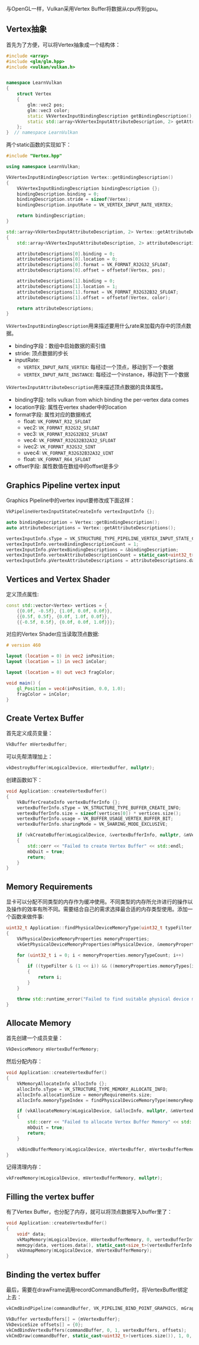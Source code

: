 与OpenGL一样，Vulkan采用Vertex Buffer将数据从cpu传到gpu。

## Vertex抽象

首先为了方便，可以将Vertex抽象成一个结构体：

```cpp
#include <array>
#include <glm/glm.hpp>
#include <vulkan/vulkan.h>


namespace LearnVulkan
{
    struct Vertex
    {
        glm::vec2 pos;
        glm::vec3 color;
        static VkVertexInputBindingDescription getBindingDescription();
        static std::array<VkVertexInputAttributeDescription, 2> getAttributeDescriptions();
    };
}  // namespace LearnVulkan
```

两个static函数的实现如下：

```cpp
#include "Vertex.hpp"

using namespace LearnVulkan;

VkVertexInputBindingDescription Vertex::getBindingDescription()
{
    VkVertexInputBindingDescription bindingDescription {};
    bindingDescription.binding = 0;
    bindingDescription.stride = sizeof(Vertex);
    bindingDescription.inputRate = VK_VERTEX_INPUT_RATE_VERTEX;

    return bindingDescription;
}

std::array<VkVertexInputAttributeDescription, 2> Vertex::getAttributeDescriptions()
{
    std::array<VkVertexInputAttributeDescription, 2> attributeDescriptions {};

    attributeDescriptions[0].binding = 0;
    attributeDescriptions[0].location = 0;
    attributeDescriptions[0].format = VK_FORMAT_R32G32_SFLOAT;
    attributeDescriptions[0].offset = offsetof(Vertex, pos);

    attributeDescriptions[1].binding = 0;
    attributeDescriptions[1].location = 1;
    attributeDescriptions[1].format = VK_FORMAT_R32G32B32_SFLOAT;
    attributeDescriptions[1].offset = offsetof(Vertex, color);

    return attributeDescriptions;
}
```

`VkVertexInputBindingDescription`用来描述要用什么rate来加载内存中的顶点数据。

- binding字段：数组中启始数据的索引值
- stride: 顶点数据的步长
- inputRate:
    - `VERTEX_INPUT_RATE_VERTEX`: 每经过一个顶点，移动到下一个数据
    - `VERTEX_INPUT_RATE_INSTANCE`: 每经过一个instance，移动到下一个数据

`VkVertexInputAttributeDescription`用来描述顶点数据的具体属性。

- binding字段: tells vulkan from which binding the per-vertex data comes
- location字段: 属性在vertex shader中的location
- format字段: 属性对应的数据格式
    - float: `VK_FORMAT_R32_SFLOAT`
    - vec2: `VK_FORMAT_R32G32_SFLOAT`
    - vec3: `VK_FORMAT_R32G32B32_SFLOAT`
    - vec4: `VK_FORMAT_R32G32B32A32_SFLOAT`
    - ivec2: `VK_FORMAT_R32G32_SINT`
    - uvec4: `VK_FORMAT_R32G32B32A32_UINT`
    - float: `VK_FORMAT_R64_SFLOAT`
- offset字段: 属性数值在数组中的offset是多少

## Graphics Pipeline vertex input

Graphics Pipeline中的vertex input要修改成下面这样：

```cpp
VkPipelineVertexInputStateCreateInfo vertexInputInfo {};

auto bindingDescription = Vertex::getBindingDescription();
auto attributeDescriptions = Vertex::getAttributeDescriptions();

vertexInputInfo.sType = VK_STRUCTURE_TYPE_PIPELINE_VERTEX_INPUT_STATE_CREATE_INFO;
vertexInputInfo.vertexBindingDescriptionCount = 1;
vertexInputInfo.pVertexBindingDescriptions = &bindingDescription;
vertexInputInfo.vertexAttributeDescriptionCount = static_cast<uint32_t>(attributeDescriptions.size());
vertexInputInfo.pVertexAttributeDescriptions = attributeDescriptions.data();
```

## Vertices and Vertex Shader

定义顶点属性:

```cpp
const std::vector<Vertex> vertices = {
    {{0.0f, -0.5f}, {1.0f, 0.0f, 0.0f}},
    {{0.5f, 0.5f}, {0.0f, 1.0f, 0.0f}},
    {{-0.5f, 0.5f}, {0.0f, 0.0f, 1.0f}}};
```

对应的Vertex Shader应当读取顶点数据:

```glsl
# version 460

layout (location = 0) in vec2 inPosition;
layout (location = 1) in vec3 inColor;

layout (location = 0) out vec3 fragColor;

void main() {
    gl_Position = vec4(inPosition, 0.0, 1.0);
    fragColor = inColor;
}
```

## Create Vertex Buffer

首先定义成员变量：

```cpp
VkBuffer mVertexBuffer;
```

可以先帮清理加上：

```cpp
vkDestroyBuffer(mLogicalDevice, mVertexBuffer, nullptr);
```

创建函数如下：

```cpp
void Application::createVertexBuffer()
{
    VkBufferCreateInfo vertexBufferInfo {};
    vertexBufferInfo.sType = VK_STRUCTURE_TYPE_BUFFER_CREATE_INFO;
    vertexBufferInfo.size = sizeof(vertices[0]) * vertices.size();
    vertexBufferInfo.usage = VK_BUFFER_USAGE_VERTEX_BUFFER_BIT;
    vertexBufferInfo.sharingMode = VK_SHARING_MODE_EXCLUSIVE;

    if (vkCreateBuffer(mLogicalDevice, &vertexBufferInfo, nullptr, &mVertexBuffer) != VK_SUCCESS)
    {
        std::cerr << "Failed to create Vertex Buffer" << std::endl;
        mbQuit = true;
        return;
    }
}
```

## Memory Requirements

显卡可以分配不同类型的内存作为缓冲使用。不同类型的内存所允许进行的操作以及操作的效率有所不同。需要结合自己的需求选择最合适的内存类型使用。添加一个函数来做件事:

```cpp
uint32_t Application::findPhysicalDeviceMemoryType(uint32_t typeFilter, VkMemoryPropertyFlags properties)
{
    VkPhysicalDeviceMemoryProperties memoryProperties;
    vkGetPhysicalDeviceMemoryProperties(mPhysicalDevice, &memoryProperties);

    for (uint32_t i = 0; i < memoryProperties.memoryTypeCount; i++)
    {
        if ((typeFilter & (1 << i)) && ((memoryProperties.memoryTypes[i].propertyFlags & properties) == properties))
        {
            return i;
        }
    }

    throw std::runtime_error("Failed to find suitable physical device memory type!");
}
```

## Allocate Memory

首先创建一个成员变量：

```cpp
VkDeviceMemory mVertexBufferMemory;
```

然后分配内存：

```cpp
void Application::createVertexBuffer()
{
    VkMemoryAllocateInfo allocInfo {};
    allocInfo.sType = VK_STRUCTURE_TYPE_MEMORY_ALLOCATE_INFO;
    allocInfo.allocationSize = memoryRequirements.size;
    allocInfo.memoryTypeIndex = findPhysicalDeviceMemoryType(memoryRequirements.memoryTypeBits, VK_MEMORY_PROPERTY_HOST_VISIBLE_BIT | VK_MEMORY_PROPERTY_HOST_COHERENT_BIT);

    if (vkAllocateMemory(mLogicalDevice, &allocInfo, nullptr, &mVertexBufferMemory) != VK_SUCCESS)
    {
        std::cerr << "Failed to allocate Vertex Buffer Memory" << std::endl;
        mbQuit = true;
        return;
    }

    vkBindBufferMemory(mLogicalDevice, mVertexBuffer, mVertexBufferMemory, 0);
}
```

记得清理内存：

```cpp
vkFreeMemory(mLogicalDevice, mVertexBufferMemory, nullptr);
```

## Filling the vertex buffer

有了Vertex Buffer，也分配了内存，就可以将顶点数据写入buffer里了：

```cpp
void Application::createVertexBuffer()
{
    void* data;
    vkMapMemory(mLogicalDevice, mVertexBufferMemory, 0, vertexBufferInfo.size, 0, &data);
    memcpy(data, vertices.data(), static_cast<size_t>(vertexBufferInfo.size));
    vkUnmapMemory(mLogicalDevice, mVertexBufferMemory);
}
```

## Binding the vertex buffer

最后，需要在drawFrame调用recordCommandBuffer时，将VertexBuffer绑定上去：

```cpp
vkCmdBindPipeline(commandBuffer, VK_PIPELINE_BIND_POINT_GRAPHICS, mGraphicsPipeline);

VkBuffer vertexBuffers[] = {mVertexBuffer};
VkDeviceSize offsets[] = {0};
vkCmdBindVertexBuffers(commandBuffer, 0, 1, vertexBuffers, offsets);
vkCmdDraw(commandBuffer, static_cast<uint32_t>(vertices.size()), 1, 0, 0);
```
